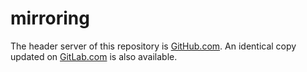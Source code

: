 # mirroring

The header server of this repository is [GitHub.com](https://github.com/GlezSeoane/gitcher). An identical copy updated on [GitLab.com](https://gitlab.com/GlezSeoane/gitcher) is also available.
